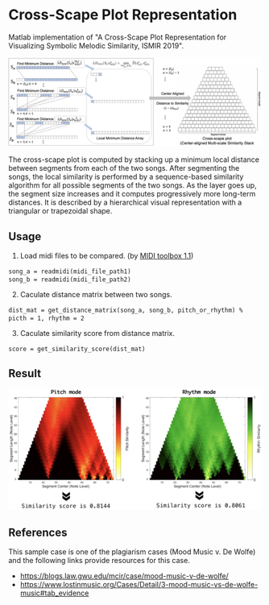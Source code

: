 # Cross-Scape Plot Representation

Matlab implementation of "A Cross-Scape Plot Representation for Visualizing Symbolic Melodic Similarity, ISMIR 2019".

![alt tag](cross_scape_plot.png)
 
The cross-scape plot is computed by stacking up a minimum local distance between segments from each of the two songs. After segmenting the songs, the local similarity is performed by a sequence-based similarity algorithm for all possible segments of the two songs. As the layer goes up, the segment size increases and it computes progressively more long-term distances. It is described by a hierarchical visual representation with a triangular or trapezoidal shape.

## Usage

1. Load midi files to be compared. (by [MIDI toolbox 1.1](https://github.com/saebyulpark/cross_scapeplot_visualization/tree/650eabf9ceef7527c18088983de8407758d4d7c0/1.1-master2))
```
song_a = readmidi(midi_file_path1)
song_b = readmidi(midi_file_path2)
```

2. Caculate distance matrix between two songs.
```
dist_mat = get_distance_matrix(song_a, song_b, pitch_or_rhythm) % picth = 1, rhythm = 2
```

3. Caculate similarity score from distance matrix.
```
score = get_similarity_score(dist_mat)
```

## Result
![result](result.png)

## References
This sample case is one of the plagiarism cases (Mood Music v. De Wolfe) and the following links provide resources for this case.
 - https://blogs.law.gwu.edu/mcir/case/mood-music-v-de-wolfe/
 - https://www.lostinmusic.org/Cases/Detail/3-mood-music-vs-de-wolfe-music#tab_evidence
